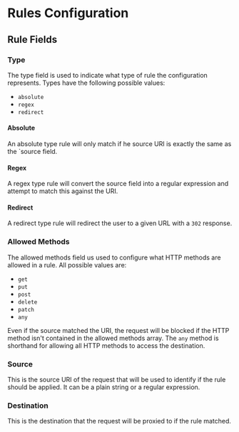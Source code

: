 # Rules Configuration

## Rule Fields
### Type
The type field is used to indicate what type of rule the configuration
represents. Types have the following possible values:
- `absolute`
- `regex`
- `redirect`

#### Absolute
An absolute type rule will only match if he source URI is exactly the same as
the `source field.

#### Regex
A regex type rule will convert the source field into a regular expression and
attempt to match this against the URI.

#### Redirect
A redirect type rule will redirect the user to a given URL with a `302` response.

### Allowed Methods
The allowed methods field us used to configure what HTTP methods are allowed in
a rule. All possible values are:
- `get`
- `put`
- `post`
- `delete`
- `patch`
- `any`

Even if the source matched the URI, the request will be blocked if the
HTTP method isn't contained in the allowed methods array. The `any` method
is shorthand for allowing all HTTP methods to access the destination.

### Source
This is the source URI of the request that will be used to identify if the rule
should be applied. It can be a plain string or a regular expression.

### Destination
This is the destination that the request will be proxied to if the rule matched.
